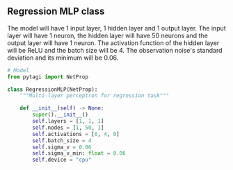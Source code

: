 ## Regression MLP class

The model will have 1 input layer, 1 hidden layer and 1 output layer. The input layer will have 1 neuron, the hidden layer will have 50 neurons and the output layer will have 1 neuron. The activation function of the hidden layer will be ReLU and the batch size will be 4. The observation noise's standard deviation and its minimum will be 0.06.

```python
# Model
from pytagi import NetProp

class RegressionMLP(NetProp):
    """Multi-layer perceptron for regression task"""

    def __init__(self) -> None:
        super().__init__()
        self.layers = [1, 1, 1]
        self.nodes = [1, 50, 1]
        self.activations = [0, 4, 0]
        self.batch_size = 4
        self.sigma_v = 0.06
        self.sigma_v_min: float = 0.06
        self.device = "cpu"
```